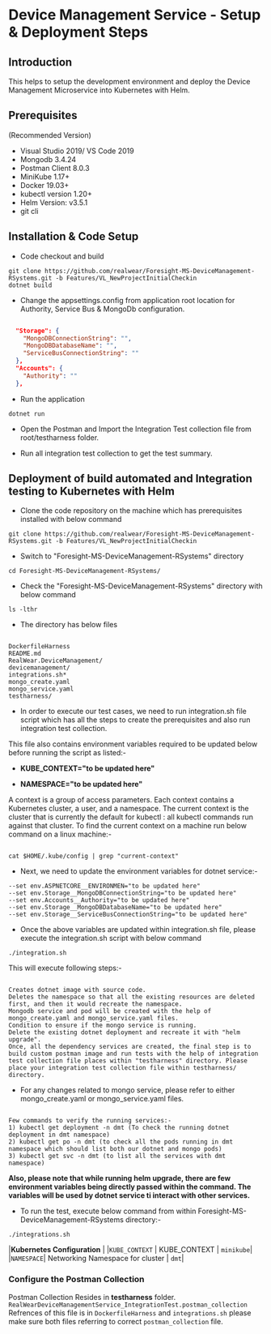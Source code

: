 # Device Management Service - Setup & Deployment Steps

## Introduction

This helps to setup the development environment and deploy the Device Management Microservice into Kubernetes with Helm.

## Prerequisites
(Recommended Version)
- Visual Studio 2019/ VS Code 2019
- Mongodb 3.4.24
- Postman Client 8.0.3
- MiniKube 1.17+
- Docker 19.03+
- kubectl version 1.20+
- Helm Version: v3.5.1
- git cli


## Installation & Code Setup

- Code checkout and build 

```
git clone https://github.com/realwear/Foresight-MS-DeviceManagement-RSystems.git -b Features/VL_NewProjectInitialCheckin
dotnet build
```

- Change the appsettings.config from application root location for Authority, Service Bus & MongoDb configuration.

```json

  "Storage": {
    "MongoDBConnectionString": "",
    "MongoDBDatabaseName": "",
    "ServiceBusConnectionString": ""
  },
  "Accounts": {
    "Authority": ""
  },
```

- Run the application

```
dotnet run
```

- Open the Postman and Import the Integration Test collection file from root/testharness folder.

- Run all integration test collection to get the test summary.


## Deployment of build automated and Integration testing to Kubernetes with Helm



- Clone the code repository on the machine which has prerequisites installed with below command

```
git clone https://github.com/realwear/Foresight-MS-DeviceManagement-RSystems.git -b Features/VL_NewProjectInitialCheckin
```

- Switch to "Foresight-MS-DeviceManagement-RSystems" directory

```
cd Foresight-MS-DeviceManagement-RSystems/
```

- Check the "Foresight-MS-DeviceManagement-RSystems" directory with below command

```
ls -lthr
```

- The directory has below files

```

DockerfileHarness
README.md
RealWear.DeviceManagement/
devicemanagement/
integrations.sh*
mongo_create.yaml
mongo_service.yaml
testharness/
```

- In order to execute our test cases, we need to run integration.sh file script which has all the steps to create the prerequisites and also run integration test collection. 

This file also contains environment variables required to be updated below before running the script as listed:-

- **KUBE_CONTEXT="to be updated here"**

- **NAMESPACE="to be updated here"**

A context is a group of access parameters. Each context contains a Kubernetes cluster, a user, and a namespace. The current context is the cluster that is currently the default for kubectl : all kubectl commands run against that cluster. To find the current context on a machine run below command on a linux machine:-

```

cat $HOME/.kube/config | grep "current-context"
```

- Next, we need to update the environment variables for dotnet service:-

```
--set env.ASPNETCORE__ENVIRONMEN="to be updated here"
--set env.Storage__MongoDBConnectionString="to be updated here"
--set env.Accounts__Authority="to be updated here"
--set env.Storage__MongoDBDatabaseName="to be updated here"
--set env.Storage__ServiceBusConnectionString="to be updated here"
```

- Once the above variables are updated within integration.sh file, please execute the integration.sh script with below command

```
./integration.sh
```

This will execute following steps:-

```

Creates dotnet image with source code.
Deletes the namespace so that all the existing resources are deleted first, and then it would recreate the namespace.
Mongodb service and pod will be created with the help of mongo_create.yaml and mongo_service.yaml files.
Condition to ensure if the mongo service is running.
Delete the existing dotnet deployment and recreate it with "helm upgrade".
Once, all the dependency services are created, the final step is to build custom postman image and run tests with the help of integration test collection file places within "testharness" directory. Please place your integration test collection file within testharness/ directory.
```


- For any changes related to mongo service, please refer to either mongo_create.yaml or mongo_service.yaml files.

```

Few commands to verify the running services:-
1) kubectl get deployment -n dmt (To check the running dotnet deployment in dmt namespace)
2) kubectl get po -n dmt (to check all the pods running in dmt namespace which should list both our dotnet and mongo pods)
3) kubectl get svc -n dmt (to list all the services with dmt namespace)
```

**Also, please note that while running helm upgrade, there are few environment variables being directly passed within the command. The variables will be used by dotnet service ti interact with other services.**

- To run the test, execute below command from within Foresight-MS-DeviceManagement-RSystems directory:-

```
./integrations.sh
```


|**Kubernetes Configuration**  |
|`KUBE_CONTEXT` | KUBE_CONTEXT | `minikube`|
|`NAMESPACE`| Networking Namespace for cluster | `dmt`|


### Configure the Postman Collection
Postman Collection Resides in **testharness** folder. `RealWearDeviceManagementService_IntegrationTest.postman_collection` 
Refrences of this file is in `DockerfileHarness` and `integrations.sh` please make sure both files referring to correct `postman_collection` file.

